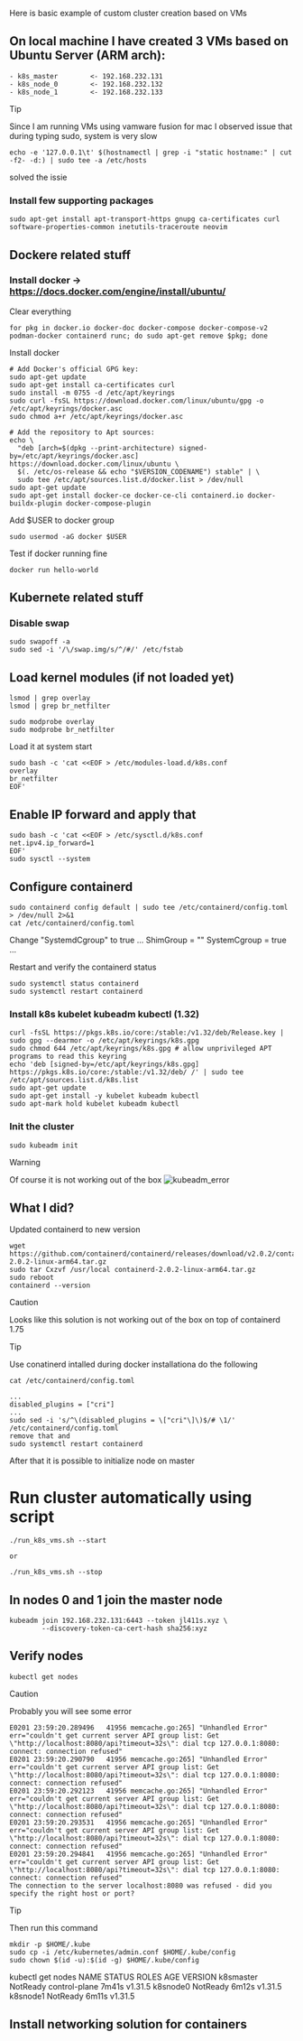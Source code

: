 Here is basic example of custom cluster creation based on VMs

## On local machine I have created 3 VMs based on Ubuntu Server (ARM arch):
```
- k8s_master        <- 192.168.232.131
- k8s_node_0        <- 192.168.232.132
- k8s_node_1        <- 192.168.232.133
```

> [!TIP]
> Since I am running VMs using vamware fusion for mac I observed issue
> that during typing sudo, system is very slow
> ```
> echo -e '127.0.0.1\t' $(hostnamectl | grep -i "static hostname:" | cut -f2- -d:) | sudo tee -a /etc/hosts
> ```
> solved the issie

### Install few supporting packages
```
sudo apt-get install apt-transport-https gnupg ca-certificates curl software-properties-common inetutils-traceroute neovim
```

## Dockere related stuff
### Install docker ->  https://docs.docker.com/engine/install/ubuntu/
Clear everything
```
for pkg in docker.io docker-doc docker-compose docker-compose-v2 podman-docker containerd runc; do sudo apt-get remove $pkg; done
```

Install docker
```
# Add Docker's official GPG key:
sudo apt-get update
sudo apt-get install ca-certificates curl
sudo install -m 0755 -d /etc/apt/keyrings
sudo curl -fsSL https://download.docker.com/linux/ubuntu/gpg -o /etc/apt/keyrings/docker.asc
sudo chmod a+r /etc/apt/keyrings/docker.asc

# Add the repository to Apt sources:
echo \
  "deb [arch=$(dpkg --print-architecture) signed-by=/etc/apt/keyrings/docker.asc] https://download.docker.com/linux/ubuntu \
  $(. /etc/os-release && echo "$VERSION_CODENAME") stable" | \
  sudo tee /etc/apt/sources.list.d/docker.list > /dev/null
sudo apt-get update
sudo apt-get install docker-ce docker-ce-cli containerd.io docker-buildx-plugin docker-compose-plugin
```

Add $USER to docker group
```
sudo usermod -aG docker $USER
```

Test if docker running fine
```
docker run hello-world
```

## Kubernete related stuff
### Disable swap
```
sudo swapoff -a
sudo sed -i '/\/swap.img/s/^/#/' /etc/fstab
```

## Load kernel modules (if not loaded yet)
```
lsmod | grep overlay
lsmod | grep br_netfilter

sudo modprobe overlay
sudo modprobe br_netfilter
```

Load it at system start
```
sudo bash -c 'cat <<EOF > /etc/modules-load.d/k8s.conf
overlay
br_netfilter
EOF'
```

## Enable IP forward and apply that
```
sudo bash -c 'cat <<EOF > /etc/sysctl.d/k8s.conf
net.ipv4.ip_forward=1
EOF'
sudo sysctl --system
```

## Configure containerd
```
sudo containerd config default | sudo tee /etc/containerd/config.toml > /dev/null 2>&1 
cat /etc/containerd/config.toml
```

Change "SystemdCgroup" to true
...
ShimGroup = ""
SystemCgroup = true
...

Restart and verify the containerd status
```
sudo systemctl status containerd
sudo systemctl restart containerd
```

### Install k8s kubelet kubeadm kubectl (1.32)
```
curl -fsSL https://pkgs.k8s.io/core:/stable:/v1.32/deb/Release.key | sudo gpg --dearmor -o /etc/apt/keyrings/k8s.gpg
sudo chmod 644 /etc/apt/keyrings/k8s.gpg # allow unprivileged APT programs to read this keyring
echo 'deb [signed-by=/etc/apt/keyrings/k8s.gpg] https://pkgs.k8s.io/core:/stable:/v1.32/deb/ /' | sudo tee /etc/apt/sources.list.d/k8s.list
sudo apt-get update
sudo apt-get install -y kubelet kubeadm kubectl
sudo apt-mark hold kubelet kubeadm kubectl
```

### Init the cluster
```
sudo kubeadm init
```

> [!WARNING]
> Of course it is not working out of the box
> ![kubeadm_error](https://krzysztofbrzozowski.com/media/2025/01/28/error_kubeadm_init.png)

## What I did?
Updated containerd to new version
```
wget https://github.com/containerd/containerd/releases/download/v2.0.2/containerd-2.0.2-linux-arm64.tar.gz
sudo tar Cxzvf /usr/local containerd-2.0.2-linux-arm64.tar.gz
sudo reboot
containerd --version
```

> [!CAUTION]
> Looks like this solution is not working out of the box on top of containerd 1.75

> [!TIP]
> Use conatinerd intalled during docker installationa do the following
> ```
> cat /etc/containerd/config.toml
> 
> ...
> disabled_plugins = ["cri"] 
> ...
> sudo sed -i 's/^\(disabled_plugins = \["cri"\]\)$/# \1/' /etc/containerd/config.toml
> remove that and
> sudo systemctl restart containerd
> ```
> After that it is possible to initialize node on master

# Run cluster automatically using script
```
./run_k8s_vms.sh --start

or

./run_k8s_vms.sh --stop
```

## In nodes 0 and 1 join the master node
```
kubeadm join 192.168.232.131:6443 --token jl411s.xyz \
        --discovery-token-ca-cert-hash sha256:xyz
```

## Verify nodes
```
kubectl get nodes
```
> [!CAUTION]
> Probably you will see some error
> ```
> E0201 23:59:20.289496   41956 memcache.go:265] "Unhandled Error" err="couldn't get current server API group list: Get \"http://localhost:8080/api?timeout=32s\": dial tcp 127.0.0.1:8080: connect: connection refused"
> E0201 23:59:20.290790   41956 memcache.go:265] "Unhandled Error" err="couldn't get current server API group list: Get \"http://localhost:8080/api?timeout=32s\": dial tcp 127.0.0.1:8080: connect: connection refused"
> E0201 23:59:20.292123   41956 memcache.go:265] "Unhandled Error" err="couldn't get current server API group list: Get \"http://localhost:8080/api?timeout=32s\": dial tcp 127.0.0.1:8080: connect: connection refused"
> E0201 23:59:20.293531   41956 memcache.go:265] "Unhandled Error" err="couldn't get current server API group list: Get \"http://localhost:8080/api?timeout=32s\": dial tcp 127.0.0.1:8080: connect: connection refused"
> E0201 23:59:20.294841   41956 memcache.go:265] "Unhandled Error" err="couldn't get current server API group list: Get \"http://localhost:8080/api?timeout=32s\": dial tcp 127.0.0.1:8080: connect: connection refused"
> The connection to the server localhost:8080 was refused - did you specify the right host or port?

> [!TIP]
> Then run this command
> ```
> mkdir -p $HOME/.kube
> sudo cp -i /etc/kubernetes/admin.conf $HOME/.kube/config
> sudo chown $(id -u):$(id -g) $HOME/.kube/config
> 
> ```
> kubectl get nodes
> NAME        STATUS     ROLES           AGE     VERSION
> k8smaster   NotReady   control-plane   7m41s   v1.31.5
> k8snode0    NotReady   <none>          6m12s   v1.31.5
> k8snode1    NotReady   <none>          6m11s   v1.31.5

## Install networking solution for containers